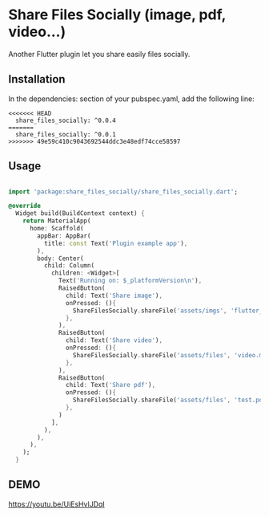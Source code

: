 # Share Files Socially (image, pdf, video...)

Another Flutter plugin let you share easily files socially.

## Installation

In the dependencies: section of your pubspec.yaml, add the following line:
```
<<<<<<< HEAD
  share_files_socially: ^0.0.4
=======
  share_files_socially: ^0.0.1
>>>>>>> 49e59c410c9043692544ddc3e48edf74cce58597
```
## Usage

```dart

import 'package:share_files_socially/share_files_socially.dart';

@override
  Widget build(BuildContext context) {
    return MaterialApp(
      home: Scaffold(
        appBar: AppBar(
          title: const Text('Plugin example app'),
        ),
        body: Center(
          child: Column(
            children: <Widget>[
              Text('Running on: $_platformVersion\n'),
              RaisedButton(
                child: Text('Share image'),
                onPressed: (){
                  ShareFilesSocially.shareFile('assets/imgs', 'flutter_logo.png');
                },
              ),
              RaisedButton(
                child: Text('Share video'),
                onPressed: (){
                  ShareFilesSocially.shareFile('assets/files', 'video.mp4');
                },
              ),
              RaisedButton(
                child: Text('Share pdf'),
                onPressed: (){
                  ShareFilesSocially.shareFile('assets/files', 'test.pdf');
                },
              )
            ],
          ),
        ),
      ),
    );
  }

```

## DEMO

https://youtu.be/UiEsHvlJDqI
 